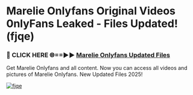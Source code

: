 # Marelie Onlyfans Original Videos 0nlyFans Leaked - Files Updated! (fjqe)

<h3>🔴 CLICK HERE 🌐==►► <a href="https://tinyurl.com/2m67pmp6" rel="nofollow">Marelie Onlyfans Updated Files</a></h3>

Get Marelie Onlyfans and all content. Now you can access all videos and pictures of Marelie Onlyfans. New Updated Files 2025!

[![fjqe](https://i.imgur.com/H4QAA4z.gif)](https://tinyurl.com/2m67pmp6)